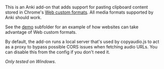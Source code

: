 This is an Anki add-on that adds support for pasting clipboard content stored in Chrome's [Web custom formats](https://developer.chrome.com/blog/web-custom-formats-for-the-async-clipboard-api/). All media formats supported by Anki should work.

See the [demo](demo) subfolder for an example of how websites can take advantage of Web custom formats.

By default, the add-on runs a local server that's used by copyaudio.js to act as a proxy to bypass possible CORS issues when fetching audio URLs. You can disable this from the config if you don't need it.

*Only tested on Windows*.